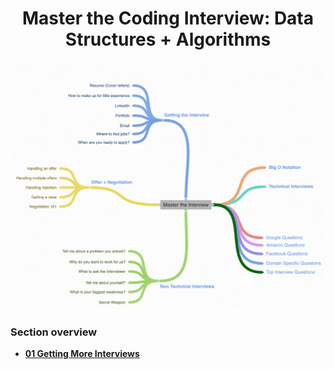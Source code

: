 <h1 align="center">Master the Coding Interview: Data Structures + Algorithms</h1>


![Img_01](https://github.com/tsokac2/-_-_Data_Structures_Algorithms/blob/main/src/01.png)

### Section overview
* **[01 Getting More Interviews](https://github.com/tsokac2/-_-_Data_Structures_Algorithms/blob/main/%2301_Getting_More_Interviews.MD)**

